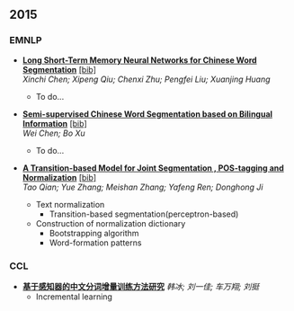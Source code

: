 2015
---

### EMNLP
- [**Long Short-Term Memory Neural Networks for Chinese Word Segmentation**](http://www.aclweb.org/anthology/D/D15/D15-1141.pdf) [[bib]](http://www.aclweb.org/anthology/D/D15/D15-1141.bib)  
  *Xinchi Chen; Xipeng Qiu; Chenxi Zhu; Pengfei Liu; Xuanjing Huang*
  - To do...
  
- [**Semi-supervised Chinese Word Segmentation based on Bilingual Information**](http://www.aclweb.org/anthology/D/D15/D15-1142.pdf) [[bib]](http://www.aclweb.org/anthology/D/D15/D15-1142.bib)  
  *Wei Chen; Bo Xu*
  - To do...

- [**A Transition-based Model for Joint Segmentation , POS-tagging and Normalization**](http://www.aclweb.org/anthology/D/D15/D15-1211.pdf) [[bib]](http://www.aclweb.org/anthology/D/D15/D15-1211.bib)  
  *Tao Qian; Yue Zhang; Meishan Zhang; Yafeng Ren; Donghong Ji*
  - Text normalization
    - Transition-based segmentation(perceptron-based)
  - Construction of normalization dictionary
    - Bootstrapping algorithm
    - Word-formation patterns

### CCL
- [**基于感知器的中文分词增量训练方法研究**](http://csi.gdufs.edu.cn/ccl-nlpnabd2015/papers_CN/Oral/64_%E5%9F%BA%E4%BA%8E%E6%84%9F%E7%9F%A5%E5%99%A8%E7%9A%84%E4%B8%AD%E6%96%87%E5%88%86%E8%AF%8D%E5%A2%9E%E9%87%8F%E8%AE%AD%E7%BB%83%E6%96%B9%E6%B3%95%E7%A0%94%E7%A9%B6.pdf)
  *韩冰; 刘一佳; 车万翔; 刘挺*
  - Incremental learning